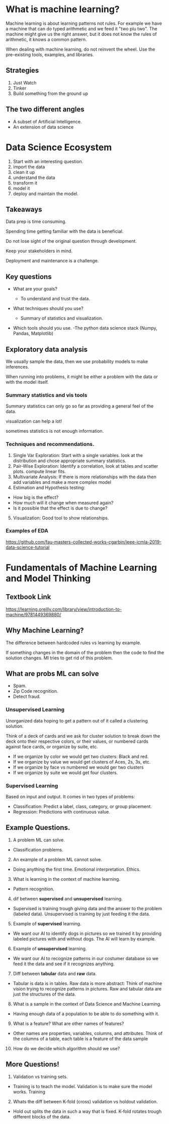 # What is machine learning?

Machine learning is about learning patterns not rules. For example we have a machine that can do typed arithmetic and we feed it "two plu two". The machine might give us the right answer, but it does not know the rules of arithmetic, it knows a common pattern.

When dealing with machine learning, do not reinvent the wheel. Use the pre-existing tools, examples, and libraries.

## Strategies

1. Just Watch
2. Tinker
3. Build something from the ground up



## The two different angles

- A subset of Artificial Intelligence.
- An extension of data science

# Data Science Ecosystem

1. Start with an interesting question.
2. import the data
3. clean it up
4. understand the data 
5. transform it
6. model it 
7. deploy and maintain the model.

## Takeaways

Data prep is time consuming.

Spending time getting familiar with the data is beneficial. 

Do not lose sight of the original question through development.

Keep your stakeholders in mind.

Deployment and maintenance is a challenge.

## Key questions 
- What are your goals?
    - To understand and trust the data.

- What techniques should you use?
    - Summary of statistics and visualization.

- Which tools should you use.
    -The python data science stack (Numpy, Pandas, Matplotlib)

## Exploratory data analysis

We usually sample the data, then we use probability models to make inferences.

When running into problems, it might be either a problem with the data or with the model itself.

### Summary statistics and vis tools

Summary statistics can only go so far as providing a general feel of the data.

visualization can help a lot!

sometimes statistics is not enough information.


### Techniques and recommendations.

1. Single Var Exploration: Start with a single variables. look at the distribution and chose appropriate summary statistics.
2. Pair-Wise Exploration: Identify a correlation, look at tables and scatter plots. compute linear fits.
3. Multivariate Analysis: If there is more relationships with the data then add variables and make a more complex model
4. Estimation and Hypothesis testing:

- How big is the effect?
- How much will it change when measured again?
- Is it possible that the effect is due to change?

5. Visualization: Good tool to show relationships.


### Examples of EDA 

https://github.com/fau-masters-collected-works-cgarbin/ieee-icmla-2019-data-science-tutorial


# Fundamentals of Machine Learning and Model Thinking

## Textbook Link

https://learning.oreilly.com/library/view/introduction-to-machine/9781449369880/

## Why Machine Learning? 

The difference between hardcoded rules vs learning by example. 

If something changes in the domain of the problem then the code to find the solution changes. 
Ml tries to get rid of this problem.


## What are probs ML can solve

- Spam.
- Zip Code recognition.
- Detect fraud.

### Unsupervised Learning

Unorganized data hoping to get a pattern out of it called a clustering solution.

Think of a deck of cards and we ask for cluster solution to break down the deck onto their respective colors, or their values, or numbered cards against face cards, or organize by suite, etc.
    
- If we organize by color we would get two clusters: Black and red.
- If we organize by value we would get clusters of Aces, 2s, 3s, etc.
- If we organize by face vs numbered we would ger two clusters
- If we organize by suite we would get four clusters. 

### Supervised Learning

Based on input and output. It comes in two types of problems:

- Classification: Predict a label, class, category, or group placement.
- Regression: Predictions with continuous value. 

## Example Questions.

1. A problem ML can solve.

- Classification problems.

2. An example of a problem ML cannot solve.

- Doing anything the first time. Emotional interpretation. Ethics.

3. What is learning in the context of machine learning.

- Pattern recognition.

4. dif between **supervised** and **unsupervised** learning.

- Supervised is training trough giving data and the answer to the problem (labeled data). Unsupervised is training by just feeding it the data.

5. Example of **supervised** learning.

- We want our AI to identify dogs in pictures so we trained it by providing labeled pictures with and without dogs. The AI will learn by example.

6. Example of **unsupervised** learning.

- We want our AI to recognize patterns in our costumer database so we feed it the data and see if it recognizes anything.

7. Diff between **tabular** data and **raw** data.

- Tabular is data is in tables. Raw data is more abstract: Think of machine vision trying to recognize patterns in pictures. Raw and tabular data are just the structures of the data.

8. What is a sample in the context of Data Science and Machine Learning.

- Having enough data of a population to be able to do something with it.

9. What is a feature? What are other names of features?

- Other names are properties, variables, columns, and attributes. Think of the columns of a table, each table is a feature of the data sample 

10. How do we decide which algorithm should we use?     


## More Questions!

1. Validation vs training sets.

- Training is to teach the model. Validation is to make sure the model works. Training

2. Whats the diff between K-fold (cross) validation vs holdout validation.

- Hold out splits the data in such a way that is fixed. K-fold rotates trough different blocks of the data. 
